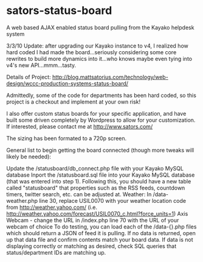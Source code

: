 # sators-status-board
A web based AJAX enabled status board pulling from the Kayako helpdesk system

3/3/10 Update: after upgrading our Kayako instance to v4, I realized how hard coded I had made the board...seriously considering some core rewrites to build more dynamics into it...who knows maybe even tying into v4's new API...mmm...tasty.

Details of Project: http://blog.mattsatorius.com/technology/web-design/wccc-production-systems-status-board/

Admittedly, some of the code for departments has been hard coded, so this project is a checkout and implement at your own risk!

I also offer custom status boards for your specific application, and have built some driven completely by Wordpress to allow for your customization. If interested, please contact me at http://www.sators.com/

The sizing has been formated to a 720p screen.

General list to begin getting the board connected (though more tweaks will likely be needed):

Update the /statusboard/db_connect.php file with your Kayako MySQL database
Inport the /statusboard.sql file into your Kayako MySQL database (that was entered into step 1). Following this, you should have a new table called "statusboard" that properties such as the RSS feeds, countdown timers, twitter search, etc. can be adjusted at.
Weather: In /data-weather.php line 30, replace USIL0070 with your weather location code from http://weather.yahoo.com/ (i.e. http://weather.yahoo.com/forecast/USIL0070_c.html?force_units=1)
Axis Webcam - change the URL in /index.php line 70 with the URL of your webcam of choice
To do testing, you can load each of the /data-{}.php files which should return a JSON of feed it is pulling. If no data is returned, open up that data file and confirm contents match your board data.
If data is not displaying correctly or matching as desired, check SQL queries that status/department IDs are matching up.
